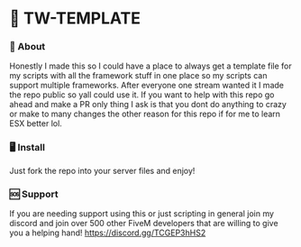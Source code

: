 # 📝 TW-TEMPLATE

### 🧠 About
Honestly I made this so I could have a place to always get a template file for my scripts with all the framework stuff in one place so my scripts can support multiple frameworks. After everyone one stream wanted it I made the repo public so yall could use it. If you want to help with this repo go ahead and make a PR only thing I ask is that you dont do anything to crazy or make to many changes the other reason for this repo if for me to learn ESX better lol.

### 🖥️ Install
Just fork the repo into your server files and enjoy!

### 🆘 Support
If you are needing support using this or just scripting in general join my discord and join over 500 other FiveM developers that are willing to give you a helping hand! https://discord.gg/TCGEP3hHS2
